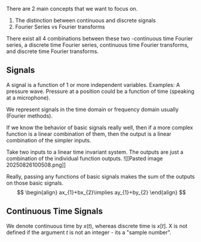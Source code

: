 There are 2 main concepts that we want to focus on. 
1) The distinction between continuous and discrete signals
2) Fourier Series vs Fourier transforms

There exist all 4 combinations between these two -continuous time Fourier series, a discrete time Fourier series, continuous time Fourier transforms, and discrete time Fourier transforms. 


## Signals
A signal is a function of 1 or more independent variables.
Examples: A pressure wave. Pressure at a position could be a function of time (speaking at a microphone).

We represent signals in the time domain or frequency domain usually (Fourier methods). 

If we know the behavior of basic signals really well, then if a more complex function is a linear combination of them, then the output is a linear combination of the simpler inputs. 

Take two inputs to a linear time invariant system. The outputs are just a combination of the individual function outputs. 
![[Pasted image 20250826100508.png]]

Really, passing any functions of basic signals makes the sum of the outputs on those basic signals. 
$$
\begin{align}
ax_{1}+bx_{2}\implies ay_{1}+by_{2}
\end{align}
$$



## Continuous Time Signals
We denote continuous time by  $x(t)$, whereas discrete time is $x[t]$. X is not defined if the argument $t$ is not an integer - its a "sample number". 

